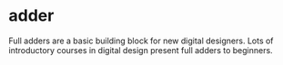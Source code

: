 # adder
 Full adders are a basic building block for new digital designers. Lots of introductory courses in digital design present full adders to beginners.
